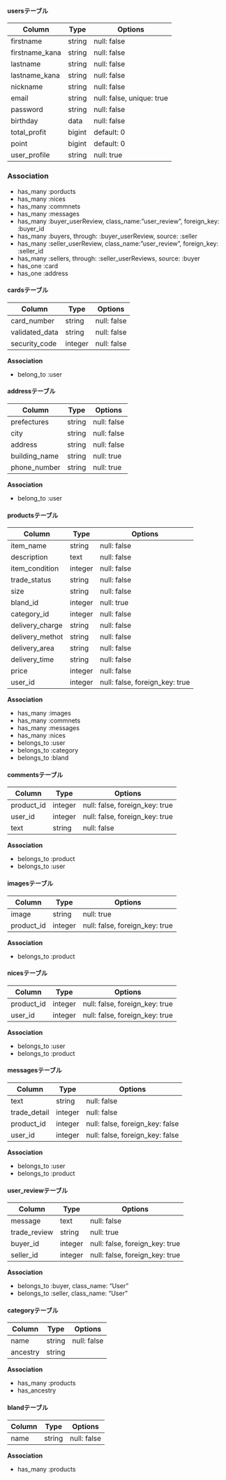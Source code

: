 #### usersテーブル
|Column|Type|Options|
|------|----|-------|
|firstname|string|null: false|
|firstname_kana|string|null: false|
|lastname|string|null: false|
|lastname_kana|string|null: false|
|nickname|string|null: false|
|email|string|null: false, unique: true|
|password|string|null: false|
|birthday|data|null: false|
|total_profit|bigint|default: 0|<!--ユーザー詳細-->
|point|bigint|default: 0|
|user_profile|string|null: true|

### Association
- has_many :porducts
- has_many :nices
- has_many :commnets
- has_many :messages
- has_many :buyer_userReview, class_name:”user_review”, foreign_key: :buyer_id
- has_many :buyers, through: :buyer_userReview, source: :seller
- has_many :seller_userReview, class_name:”user_review”, foreign_key: :seller_id
- has_many :sellers, through: :seller_userReviews, source: :buyer
- has_one :card
- has_one :address

#### cardsテーブル
|Column|Type|Options|
|------|----|-------|
|card_number|string|null: false|<!--カードデータ部分-->
|validated_data|string|null: false|
|security_code|integer|null: false|

**Association**
- belong_to :user

#### addressテーブル
|Column|Type|Options|
|------|----|-------|
|prefectures|string|null: false|<!-- 住所部分 -->
|city|string|null: false|
|address|string|null: false|
|building_name|string|null: true|
|phone_number|string|null: true|

**Association**
- belong_to :user

#### productsテーブル
|Column|Type|Options|
|------|----|-------| 
|item_name|string|null: false|<!-- 商品関係 -->
|description|text|null: false|
|item_condition|integer|null: false|
|trade_status|string|null: false|
|size|string|null: false|
|bland_id|integer|null: true|
|category_id|integer|null: false|<!-- 配送について -->
|delivery_charge|string|null: false|
|delivery_methot|string|null: false|
|delivery_area|string|null: false|
|delivery_time|string|null: false|<!-- 料金 -->
|price|integer|null: false|
|user_id|integer|null: false, foreign_key: true|

**Association**
- has_many :images
- has_many :commnets
- has_many :messages
- has_many :nices
- belongs_to :user
- belongs_to :category
- belongs_to :bland

#### commentsテーブル
|Column|Type|Options|
|------|----|-------|
|product_id|integer|null: false, foreign_key: true|
|user_id|integer|null: false, foreign_key: true|
|text|string|null: false|

**Association**
- belongs_to :product
- belongs_to :user

#### imagesテーブル
|Column|Type|Options|
|------|----|-------|
|image|string|null: true|
|product_id|integer|null: false, foreign_key: true|

**Association**
- belongs_to :product

#### nicesテーブル
|Column|Type|Options|
|------|----|-------|
|product_id|integer|null: false, foreign_key: true|
|user_id|integer|null: false, foreign_key: true|

**Association**
- belongs_to :user
- belongs_to :product

#### messagesテーブル
|Column|Type|Options|
|------|----|-------|
|text|string|null: false|
|trade_detail|integer|null: false|
|product_id|integer|null: false, foreign_key: false|
|user_id|integer|null: false, foreign_key: false|

**Association**
- belongs_to :user
- belongs_to :product

#### user_reviewテーブル
|Column|Type|Options|
|------|----|-------|
|message|text|null: false|
|trade_review|string|null: true|
|buyer_id|integer|null: false, foreign_key: true|
|seller_id|integer|null: false, foreign_key: true|

**Association**
- belongs_to :buyer, class_name: “User”
- belongs_to :seller, class_name: “User”

#### categoryテーブル
|Column|Type|Options|
|------|----|-------|
|name|string|null: false|
|ancestry|string|

**Association**
- has_many :products
- has_ancestry

#### blandテーブル
|Column|Type|Options|
|------|----|-------|
|name|string|null: false|

**Association**
- has_many :products
